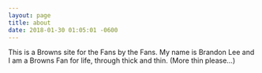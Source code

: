 ```yaml
---
layout: page
title: about
date: 2018-01-30 01:05:01 -0600
---
```


This is a Browns site for the Fans by the Fans. My name is Brandon Lee and I am a Browns Fan for life, through thick and thin. (More thin please...)
